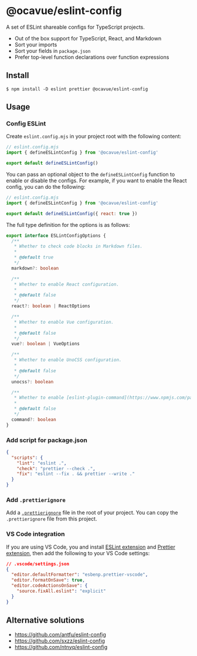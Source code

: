 # @ocavue/eslint-config

A set of ESLint shareable configs for TypeScript projects.

- Out of the box support for TypeScript, React, and Markdown
- Sort your imports
- Sort your fields in `package.json`
- Prefer top-level function declarations over function expressions

## Install

```
$ npm install -D eslint prettier @ocavue/eslint-config
```

## Usage

### Config ESLint

Create `eslint.config.mjs` in your project root with the following content:

```js
// eslint.config.mjs
import { defineESLintConfig } from '@ocavue/eslint-config'

export default defineESLintConfig()
```

You can pass an optional object to the `defineESLintConfig` function to enable or disable the configs. For example, if you want to enable the React config, you can do the following:

```js
// eslint.config.mjs
import { defineESLintConfig } from '@ocavue/eslint-config'

export default defineESLintConfig({ react: true })
```

The full type definition for the options is as follows:

```ts
export interface ESLintConfigOptions {
  /**
   * Whether to check code blocks in Markdown files.
   *
   * @default true
   */
  markdown?: boolean

  /**
   * Whether to enable React configuration.
   *
   * @default false
   */
  react?: boolean | ReactOptions

  /**
   * Whether to enable Vue configuration.
   *
   * @default false
   */
  vue?: boolean | VueOptions

  /**
   * Whether to enable UnoCSS configuration.
   *
   * @default false
   */
  unocss?: boolean

  /**
   * Whether to enable [eslint-plugin-command](https://www.npmjs.com/package/eslint-plugin-command) configuration.
   *
   * @default false
   */
  command?: boolean
}
```

### Add script for package.json

```json
{
  "scripts": {
    "lint": "eslint .",
    "check": "prettier --check .",
    "fix": "eslint --fix . && prettier --write ."
  }
}
```

### Add `.prettierignore`

Add a [`.prettierignore`](https://prettier.io/docs/en/ignore.html#ignoring-files-prettierignore) file in the root of your project. You can copy the `.prettierignore` file from this project.

### VS Code integration

If you are using VS Code, you and install [ESLint extension](https://marketplace.visualstudio.com/items?itemName=dbaeumer.vscode-eslint) and [Prettier extension](https://marketplace.visualstudio.com/items?itemName=esbenp.prettier-vscode), then add the following to your VS Code settings:

```json
// .vscode/settings.json
{
  "editor.defaultFormatter": "esbenp.prettier-vscode",
  "editor.formatOnSave": true,
  "editor.codeActionsOnSave": {
    "source.fixAll.eslint": "explicit"
  }
}
```

## Alternative solutions

- https://github.com/antfu/eslint-config
- https://github.com/sxzz/eslint-config
- https://github.com/ntnyq/eslint-config
